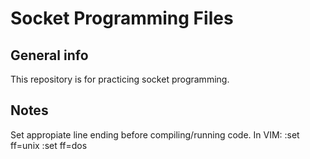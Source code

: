 # Socket Programming Files

## General info
This repository is for practicing socket programming.

## Notes
Set appropiate line ending before compiling/running code. 
In VIM: 
	:set ff=unix 
	:set ff=dos
